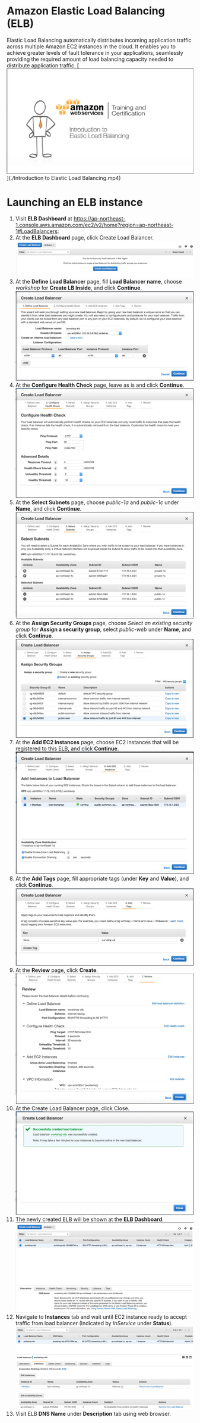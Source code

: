 # Amazon Elastic Load Balancing (ELB)
Elastic Load Balancing automatically distributes incoming application traffic across multiple Amazon EC2 instances in the cloud. It enables you to achieve greater levels of fault tolerance in your applications, seamlessly providing the required amount of load balancing capacity needed to distribute application traffic. [![Intro to Amazon ELB](./intro-to-elb.png)](./Introduction to Elastic Load Balancing.mp4)

# Launching an ELB instance
1. Visit **ELB Dashboard** at https://ap-northeast-1.console.aws.amazon.com/ec2/v2/home?region=ap-northeast-1#LoadBalancers:
2. At the **ELB Dashboard** page, click Create Load Balancer. ![ELB Dashboard](./elb-dashboard.png)
3. At the **Define Load Balancer** page, fill **Load Balancer name**, choose _workshop_ for **Create LB Inside**, and click **Continue**. ![Define Load Balancer](./elb-define-load-balancer.png)
4. At the **Configure Health Check** page, leave as is and click **Continue**. ![Configure Health Check](./elb-configure-health-check.png)
5. At the **Select Subnets** page, choose _public-1a_ and _public-1c_ under **Name**, and click **Continue**. ![Select Subnet](./elb-select-subnet.png)
6. At the **Assign Security Groups** page, choose _Select an existing security group_ for **Assign a security group**, select _public-web_ under **Name**, and click **Continue**. ![Assign Security Groups](./elb-assign-security-group.png)
7. At the **Add EC2 Instances** page, choose EC2 instances that will be registered to this ELB, and click **Continue**. ![Add EC2 Instances](./elb-add-ec2-instances.png)
8. At the **Add Tags** page, fill appropriate tags (under **Key** and **Value**), and click **Continue**. ![Add Tags](./elb-add-tags.png)
9. At the **Review** page, click **Create**. ![ELB Review](./elb-review.png)
10. At the Create Load Balancer page, click Close. ![Create Load Balancer](./elb-launch-status.png)
11. The newly created ELB will be shown at the **ELB Dashboard**. ![ELB Dashboard](./elb-dashboard-2.png)
12. Navigate to **Instances** tab and wait until EC2 instance ready to accept traffic from load balancer (Indicated by _InService_ under **Status**). ![ELB EC2 Instances](./elb-dashboard-3.png)
13. Visit ELB **DNS Name** under **Description** tab using web browser.
